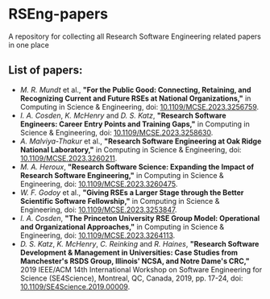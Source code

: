 # RSEng-papers
A repository for collecting all Research Software Engineering related papers in one place

## List of papers:
- *M. R. Mundt* et al., **"For the Public Good: Connecting, Retaining, and Recognizing Current and Future RSEs at National Organizations,"** in Computing in Science & Engineering, doi: [10.1109/MCSE.2023.3256759](https://doi.org/10.1109/MCSE.2023.3256759).
- *I. A. Cosden*, *K. McHenry* and *D. S. Katz*, **"Research Software Engineers: Career Entry Points and Training Gaps,"** in Computing in Science & Engineering, doi: [10.1109/MCSE.2023.3258630](https://doi.org/10.1109/MCSE.2023.3258630).
- *A. Malviya-Thakur* et al., **"Research Software Engineering at Oak Ridge National Laboratory,"** in Computing in Science & Engineering, doi: [10.1109/MCSE.2023.3260211](https://doi.org/10.1109/MCSE.2023.3260211).
- *M. A. Heroux*, **"Research Software Science: Expanding the Impact of Research Software Engineering,"** in Computing in Science & Engineering, doi: [10.1109/MCSE.2023.3260475](https://doi.org/10.1109/MCSE.2023.3260475).
- *W. F. Godoy* et al., **"Giving RSEs a Larger Stage through the Better Scientific Software Fellowship,"** in Computing in Science & Engineering, doi: [10.1109/MCSE.2023.3253847](https://doi.org/10.1109/MCSE.2023.3253847).
- *I. A. Cosden*, **"The Princeton University RSE Group Model: Operational and Organizational Approaches,"** in Computing in Science & Engineering, doi: [10.1109/MCSE.2023.3264113](https://doi.org/10.1109/MCSE.2023.3264113).
- *D. S. Katz*, *K. McHenry*, *C. Reinking* and *R. Haines*, **"Research Software Development & Management in Universities: Case Studies from Manchester's RSDS Group, Illinois' NCSA, and Notre Dame's CRC,"** 2019 IEEE/ACM 14th International Workshop on Software Engineering for Science (SE4Science), Montreal, QC, Canada, 2019, pp. 17-24, doi: [10.1109/SE4Science.2019.00009](https://doi.org/10.1109/SE4Science.2019.00009).
